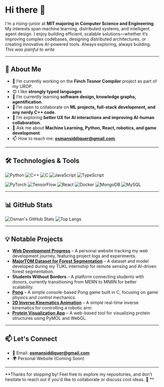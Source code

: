 # Hi there 👋

I'm a rising-junior at **MIT majoring in Computer Science and Engineering**. My interests span machine learning, distributed systems, and intelligent agent design. I enjoy building efficient, scalable solutions—whether it’s improving complex codebases, designing distributed architectures, or creating innovative AI-powered tools. Always exploring, always building. _This was painful to write_

---

## 🚀 About Me

- 🔭 I’m currently working on the **Finch Tesnor Compiler** project as part of my UROP.
- 😍 I like **strongly typed languages**
- 🌱 I’m currently learning **software design, knowledge graphs, agentification**.
- 👯 I’m open to collaborate on **ML projects, full-stack development, and any nerdy C++ code**.
- 🤔 I’m exploring **better UX for AI interactions and improving AI-human collaboration**.
- 💬 Ask me about **Machine Learning, Python, React, robotics, and game development**.
- 📫 How to reach me: **osmansiddiquer@gmail.com**.

---

## 🛠️ Technologies & Tools

![Python](https://img.shields.io/badge/-Python-3776AB?style=flat&logo=python&logoColor=white)
![C++](https://img.shields.io/badge/-C++-00599C?style=flat&logo=c%2B%2B&logoColor=white)
![C](https://img.shields.io/badge/-C-A8B9CC?style=flat&logo=c&logoColor=white)
![JavaScript](https://img.shields.io/badge/-JavaScript-F7DF1E?style=flat&logo=javascript&logoColor=black)
![TypeScript](https://img.shields.io/badge/-TypeScript-3178C6?style=flat&logo=typescript&logoColor=white)

![PyTorch](https://img.shields.io/badge/-PyTorch-EE4C2C?style=flat&logo=pytorch&logoColor=white)
![TensorFlow](https://img.shields.io/badge/-TensorFlow-FF6F00?style=flat&logo=tensorflow&logoColor=white)
![React](https://img.shields.io/badge/-React-61DAFB?style=flat&logo=react&logoColor=black)
![Docker](https://img.shields.io/badge/-Docker-2496ED?style=flat&logo=docker&logoColor=white)
![MongoDB](https://img.shields.io/badge/-MongoDB-47A248?style=flat&logo=mongodb&logoColor=white)
![MySQL](https://img.shields.io/badge/-MySQL-4479A1?style=flat&logo=mysql&logoColor=white)

---

## 📊 GitHub Stats

![Osman's GitHub Stats](https://github-readme-stats.vercel.app/api?username=osmansiddiquer&show_icons=true&theme=bear&hide_rank=true&include_all_commits=true)
![Top Langs](https://github-readme-stats.vercel.app/api/top-langs/?username=osmansiddiquer&layout=compact&theme=bear&hide=jupyter%20notebook)

---

## 💡 Notable Projects

- **[Web Development Progress](https://github.com/Osmansiddiquer/Web-Development-Progress)** – A personal website tracking my web development journey, featuring project logs and experiments.
- **[MajorTOM Dataset for Forest Segmentation](https://github.com/Osmansiddiquer/MajorTOM-Dataset-For-Fo...)** – A dataset and model developed during my TUKL internship for remote sensing and AI-driven forest segmentation.
- **Students Without Borders** – A platform connecting students with donors, currently transitioning from MERN to MNRN for better scalability.
- **[Pong](https://github.com/Osmansiddiquer/pong)** – A simple console-based Pong game built in C, focusing on game physics and control mechanics.
- **[2D Inverse Kinematics Animation](https://github.com/Osmansiddiquer/2D-Inverse-Kinematic-An...)** – A simple real-time inverse kinematics for controlling a robotic arm.
- **[Protein Visualization App](https://github.com/Osmansiddiquer/Protein-Visualization-App)** – A web-based tool for visualizing protein structures using PyMOL and WebGL.
---

## 📫 Let's Connect

- 📧 Email: **osmansiddiquer@gmail.com**
- 🌍 Personal Website (Coming Soon)

---

**Thanks for stopping by! Feel free to explore my repositories, and don’t hesitate to reach out if you'd like to collaborate or discuss cool ideas. 🚀
**
